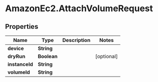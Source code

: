 # AmazonEc2.AttachVolumeRequest

## Properties

Name | Type | Description | Notes
------------ | ------------- | ------------- | -------------
**device** | **String** |  | 
**dryRun** | **Boolean** |  | [optional] 
**instanceId** | **String** |  | 
**volumeId** | **String** |  | 


